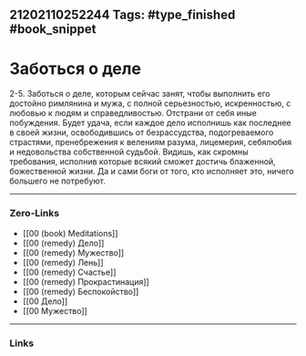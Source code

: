 21202110252244
Tags: #type_finished #book_snippet 
---
# Заботься о деле

 2-5. Заботься о деле, которым сейчас занят, чтобы выполнить его достойно римлянина и мужа, с полной серьезностью, искренностью, с любовью к людям и справедливостью. Отстрани от себя иные побуждения. Будет удача, если каждое дело исполнишь как последнее в своей жизни, освободившись от безрассудства, подогреваемого страстями, пренебрежения к велениям разума, лицемерия, себялюбия и недовольства собственной судьбой. Видишь, как скромны требования, исполнив которые всякий сможет достичь блаженной, божественной жизни. Да и сами боги от того, кто исполняет это, ничего большего не потребуют. 

---
### Zero-Links
 - [[00 (book) Meditations]]
 - [[00 (remedy) Дело]]
 - [[00 (remedy) Мужество]]
 - [[00 (remedy) Лень]]
 - [[00 (remedy) Счастье]]
 - [[00 (remedy) Прокрастинация]] 
 - [[00 (remedy) Беспокойство]]
 - [[00 Дело]]
 - [[00 Мужество]]
 
---
### Links
